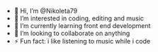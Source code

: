 - 👋 Hi, I’m @Nikoleta79
- 👀 I’m interested in coding, editing and music
- 🌱 I’m currently learning front end development
- 💞️ I’m looking to collaborate on anything
- ⚡ Fun fact: i like listening to music while i code

<!---
Nikoleta79/Nikoleta79 is a ✨ special ✨ repository because its `README.md` (this file) appears on your GitHub profile.
You can click the Preview link to take a look at your changes.
--->
